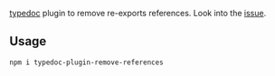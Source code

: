 [typedoc](https://github.com/TypeStrong/typedoc) plugin to remove re-exports references. Look into the [issue](https://github.com/TypeStrong/typedoc/issues/1271).

## Usage

```bash
npm i typedoc-plugin-remove-references
```
